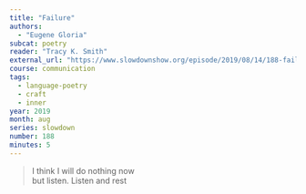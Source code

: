 ```yaml
---
title: "Failure"
authors:
  - "Eugene Gloria"
subcat: poetry
reader: "Tracy K. Smith"
external_url: "https://www.slowdownshow.org/episode/2019/08/14/188-failure"
course: communication
tags:
  - language-poetry
  - craft
  - inner
year: 2019
month: aug
series: slowdown
number: 188
minutes: 5
---
```


> I think I will do nothing now  
but listen. Listen and rest
